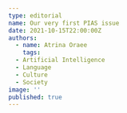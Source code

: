 ```yaml
---
type: editorial
name: Our very first PIAS issue
date: 2021-10-15T22:00:00Z
authors:
  - name: Atrina Oraee
    tags:
  - Artificial Intelligence
  - Language
  - Culture
  - Society
image: ''
published: true
---
```

